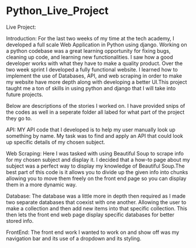 # Python_Live_Project
Live Project:
 
Introduction:
For the last two weeks of my time at the tech academy, I developed a full scale Web Application in Python using django. Working on a python codebase was a great learning opportunity for fixing bugs, cleaning up code, and learning new functionalities. I saw how a good developer works with what they have to make a quality product. Over the two week sprint I developed a fully functional website. I learned how to implement the use of Databases, API, and web scraping in order to make my website have more depth along with developing a better UI.This project taught me a ton of skills in using python and django that I will take into future projects.
 
Below are descriptions of the stories I worked on. I have provided snips of the codes as well in a seperate folder all labed for what part of the project they go to.
 
API:
MY API code that I developed is to help my user manually look up something by name. My task was to find and apply an API that could look up specific details of my chosen subject.
 
 
Web Scraping:
Here I was tasked with using Beautiful Soup to scrape info for my chosen subject and display it. I decided that a how-to page about my subject was a perfect way to display my knowledge of Beautiful Soup.The best part of this code is it allows you to divide up the given info into chunks allowing you to move them freely on the front end page so you can display them in a more dynamic way.
 
 
 
Database:
The database was a little more in depth then required as I made two separate databases that coexist with one another. Allowing the user to make a collection and then add new items into that specific collection. This then lets the front end web page display specific databases for better stored info.
 
 
FrontEnd:
The front end work I wanted to work on and show off was my navigation bar and its use of a dropdown and its styling.
